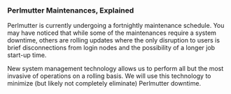 ### Perlmutter Maintenances, Explained

Perlmutter is currently undergoing a fortnightly maintenance schedule. You may
have noticed that while some of the maintenances require a system downtime,
others are rolling updates where the only disruption to users is brief
disconnections from login nodes and the possibility of a longer job start-up
time.

New system management technology allows us to perform all but the most invasive
of operations on a rolling basis. We will use this technology to minimize (but
likely not completely eliminate) Perlmutter downtime.
